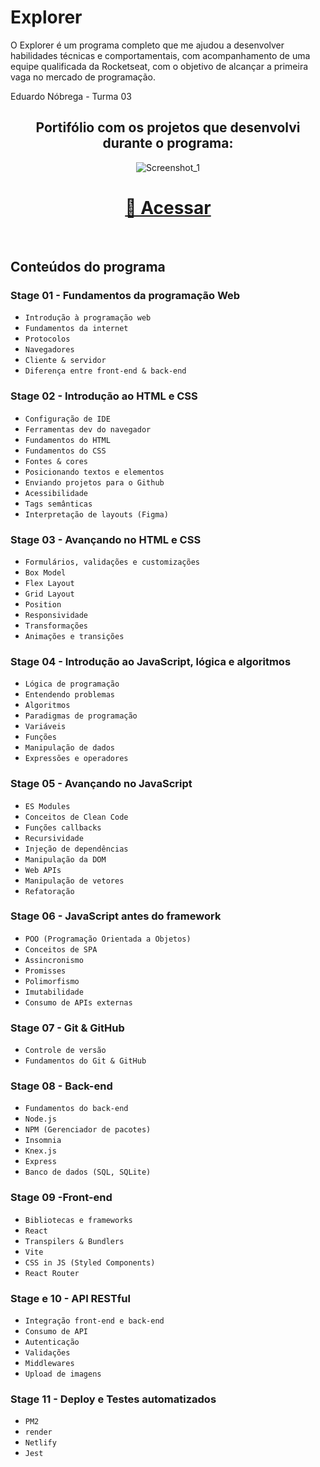 # Explorer 

O Explorer é um programa completo que me ajudou a desenvolver habilidades técnicas e comportamentais, com acompanhamento de uma equipe qualificada da Rocketseat, com o objetivo de alcançar a primeira vaga no mercado de programação.

Eduardo Nóbrega - Turma 03

<div align="center">

## Portifólio com os projetos que desenvolvi durante o programa:
![Screenshot_1](https://user-images.githubusercontent.com/87456011/233090195-5ebcf4ef-c3e7-480c-b4c9-220ced77ecfc.png)


</div>

<div align="center">

  <h1><a href="https://explorer-rocketseat-six.vercel.app/">👾 Acessar</a></h1> 
<br>
</div>

## Conteúdos do programa

### Stage 01 - Fundamentos da programação Web
- `Introdução à programação web`
- `Fundamentos da internet`
- `Protocolos`
- `Navegadores`
- `Cliente & servidor`
- `Diferença entre front-end & back-end`

### Stage 02 - Introdução ao HTML e CSS
- `Configuração de IDE`
- `Ferramentas dev do navegador`
- `Fundamentos do HTML`
- `Fundamentos do CSS`
- `Fontes & cores`
- `Posicionando textos e elementos`
- `Enviando projetos para o Github`
- `Acessibilidade`
- `Tags semânticas`
- `Interpretação de layouts (Figma)`

### Stage 03 - Avançando no HTML e CSS
- `Formulários, validações e customizações`
- `Box Model`
- `Flex Layout`
- `Grid Layout`
- `Position`
- `Responsividade`
- `Transformações`
- `Animações e transições`

### Stage 04 - Introdução ao JavaScript, lógica e algoritmos
- `Lógica de programação`
- `Entendendo problemas`
- `Algoritmos`
- `Paradigmas de programação`
- `Variáveis`
- `Funções`
- `Manipulação de dados`
- `Expressões e operadores`

### Stage 05 - Avançando no JavaScript
- `ES Modules`
- `Conceitos de Clean Code`
- `Funções callbacks`
- `Recursividade`
- `Injeção de dependências`
- `Manipulação da DOM`
- `Web APIs`
- `Manipulação de vetores`
- `Refatoração`

### Stage 06 - JavaScript antes do framework
- `POO (Programação Orientada a Objetos)`
- `Conceitos de SPA`
- `Assincronismo`
- `Promisses`
- `Polimorfismo`
- `Imutabilidade`
- `Consumo de APIs externas`

### Stage 07 - Git & GitHub
- `Controle de versão`
- `Fundamentos do Git & GitHub`

### Stage 08 - Back-end
- `Fundamentos do back-end`
- `Node.js`
- `NPM (Gerenciador de pacotes)`
- `Insomnia`
- `Knex.js`
- `Express`
- `Banco de dados (SQL, SQLite)`

### Stage 09 -Front-end
- `Bibliotecas e frameworks`
- `React`
- `Transpilers & Bundlers`
- `Vite`
- `CSS in JS (Styled Components)`
- `React Router`

### Stage e 10 - API RESTful
- `Integração front-end e back-end`
- `Consumo de API`
- `Autenticação`
- `Validações`
- `Middlewares`
- `Upload de imagens`

### Stage 11 - Deploy e Testes automatizados
- `PM2`
- `render`
- `Netlify`
- `Jest`
